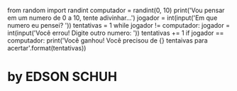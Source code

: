 from random import randint
computador = randint(0, 10)
print('Vou pensar em um numero de 0 a 10, tente adivinhar...')
jogador = int(input('Em que numero eu pensei? '))
tentativas = 1
while jogador != computador:
    jogador = int(input('Você errou! Digite outro numero: '))
    tentativas += 1
if jogador == computador:
    print('Você ganhou! Você precisou de {} tentaivas para acertar'.format(tentativas))


# by EDSON SCHUH
